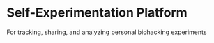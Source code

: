 #  Self-Experimentation Platform 
 For tracking, sharing, and analyzing personal biohacking experiments
